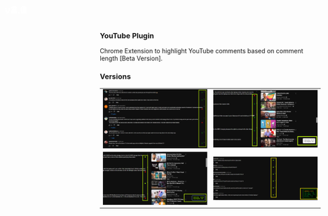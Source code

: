 ### YouTube Plugin
Chrome Extension to highlight YouTube comments based on comment length [Beta Version]. 

### Versions
<table align="center">
  <tr>
    <td>
      <img src="https://raw.githubusercontent.com/ronylpatil/youtube-plugin/refs/heads/main/snapshot/snapshot.png" alt="v2.0" width="400" style="position:relative;">
      <span style="position:absolute; top:10px; left:10px; font-size:24px; color:white; font-weight:bold;"><b>v2.0</b></span>
    </td>
    <td>
      <img src="https://raw.githubusercontent.com/ronylpatil/youtube-plugin/refs/heads/main/snapshot/snapshot%20v3.0.png" alt="v3.0" width="400" style="position:relative;">
      <span style="position:absolute; top:10px; left:10px; font-size:24px; color:white; font-weight:bold;"><b>v3.0</span>
    </td>
  </tr>
  <tr>
    <td>
      <img src="https://raw.githubusercontent.com/ronylpatil/youtube-plugin/refs/heads/main/snapshot/snapshot%20v3.1.png" alt="v3.1" width="400" style="position:relative;">
      <span style="position:absolute; top:10px; left:10px; font-size:24px; color:white; font-weight:bold;"><b>v3.1</span>
    </td>
    <td>
      <img src="https://raw.githubusercontent.com/ronylpatil/youtube-plugin/refs/heads/main/snapshot/snapshot%20v4.0.png" alt="v4.0" width="400" style="position:relative;">
      <span style="position:absolute; top:10px; left:10px; font-size:24px; color:white; font-weight:bold;"><b>v4.0</span>
    </td>
</tr>
</table>
